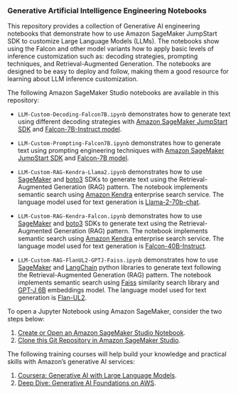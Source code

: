 ### Generative Artificial Intelligence Engineering Notebooks

This repository provides a collection of Generative AI engineering notebooks that demonstrate how to use Amazon SageMaker JumpStart SDK to customize Large Language Models (LLMs). The notebooks show using the Falcon and other model variants how to apply basic levels of inference customization such as: decoding strategies, prompting techniques, and Retrieval-Augmented Generation. The notebooks are designed to be easy to deploy and follow, making them a good resource for learning about LLM inference customization.

The following Amazon SageMaker Studio notebooks are available in this repository:
- `LLM-Custom-Decoding-Falcon7B.ipynb` demonstrates how to generate text using different decoding strategies with [Amazon SageMaker JumpStart SDK](https://sagemaker.readthedocs.io/en/v2.82.0/overview.html#use-prebuilt-models-with-sagemaker-jumpstart) and [Falcon-7B-Instruct model](https://huggingface.co/tiiuae/falcon-7b-instruct).

- `LLM-Custom-Prompting-Falcon7B.ipynb` demonstrates how to generate text using prompting engineering techniques with [Amazon SageMaker JumpStart SDK](https://sagemaker.readthedocs.io/en/v2.82.0/overview.html#use-prebuilt-models-with-sagemaker-jumpstart) and [Falcon-7B model](https://huggingface.co/tiiuae/falcon-7b).

- `LLM-Custom-RAG-Kendra-Llama2.ipynb` demonstrates how to use [SageMaker](https://sagemaker.readthedocs.io/en/stable/) and [boto3](https://boto3.amazonaws.com/v1/documentation/api/latest/index.html) SDKs to generate text using the Retrieval-Augmented Generation (RAG) pattern. The notebook implements semantic search using [Amazon Kendra](https://aws.amazon.com/kendra/) enterprise search service. The language model used for text generation is [Llama-2-70b-chat](https://huggingface.co/meta-llama/Llama-2-70b-chat).
  
- `LLM-Custom-RAG-Kendra-Falcon.ipynb` demonstrates how to use [SageMaker](https://sagemaker.readthedocs.io/en/stable/) and [boto3](https://boto3.amazonaws.com/v1/documentation/api/latest/index.html) SDKs to generate text using the Retrieval-Augmented Generation (RAG) pattern. The notebook implements semantic search using [Amazon Kendra](https://aws.amazon.com/kendra/) enterprise search service. The language model used for text generation is [Falcon-40B-Instruct](https://huggingface.co/tiiuae/falcon-40b-instruct).

- `LLM-Custom-RAG-FlanUL2-GPTJ-Faiss.ipynb` demonstrates how to use [SageMaker](https://sagemaker.readthedocs.io/en/stable/) and [LangChain](https://python.langchain.com/docs/get_started/introduction.html) python libraries to generate text following the Retrieval-Augmented Generation (RAG) pattern. The notebook implements semantic search using [Faiss](https://engineering.fb.com/2017/03/29/data-infrastructure/faiss-a-library-for-efficient-similarity-search/) similarity search library and [GPT-J 6B](https://huggingface.co/EleutherAI/gpt-j-6b) embeddings model. The language model used for text generation is [Flan-UL2](https://huggingface.co/google/flan-ul2).


To open a Jupyter Notebook using Amazon SageMaker, consider the two steps below:
1. [Create or Open an Amazon SageMaker Studio Notebook](https://docs.aws.amazon.com/sagemaker/latest/dg/notebooks-create-open.html).
2. [Clone this Git Repository in Amazon SageMaker Studio](https://docs.aws.amazon.com/sagemaker/latest/dg/studio-tasks-git.html).

The following training courses will help build your knowledge and practical skills with Amazon’s generative AI services:
1. [Coursera: Generative AI with Large Language Models](https://aws.amazon.com/blogs/aws/generative-ai-with-large-language-models-new-hands-on-course-by-deeplearning-ai-and-aws/).
2. [Deep Dive: Generative AI Foundations on AWS](https://aws.amazon.com/blogs/machine-learning/new-technical-deep-dive-course-generative-ai-foundations-on-aws/).
